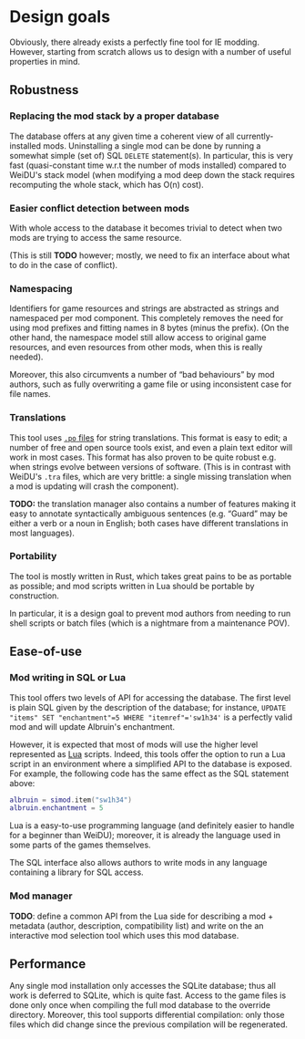 # Design goals

Obviously, there already exists a perfectly fine tool for IE modding.
However, starting from scratch allows us to design
with a number of useful properties in mind.

## Robustness
### Replacing the mod stack by a proper database

The database offers at any given time a coherent view of all
currently-installed mods. Uninstalling a single mod can be done by
running a somewhat simple (set of) SQL `DELETE` statement(s).
In particular, this is very fast (quasi-constant time w.r.t the number of
mods installed) compared to WeiDU's stack model (when modifying a mod
deep down the stack requires recomputing the whole stack, which has O(n)
cost).

### Easier conflict detection between mods

With whole access to the database it becomes trivial to detect when two
mods are trying to access the same resource.

(This is still **TODO** however; mostly, we need to fix an interface
about what to do in the case of conflict).

### Namespacing

Identifiers for game resources and strings are abstracted as strings
and namespaced per mod component.
This completely removes the need for using mod prefixes
and fitting names in 8 bytes (minus the prefix).
(On the other hand, the namespace model still allow access to original
game resources, and even resources from other mods, when this is really
needed).

Moreover, this also circumvents
a number of “bad behaviours” by mod authors,
such as fully overwriting a game file
or using inconsistent case for file names.

### Translations

This tool uses [`.po`
files](https://www.gnu.org/software/gettext/manual/html_node/PO-Files.html)
for string translations.
This format is easy to edit; a number of free and open source tools
exist, and even a plain text editor will work in most cases.
This format has also proven to be quite robust e.g. when strings evolve
between versions of software.
(This is in contrast with WeiDU's `.tra` files, which are very brittle:
a single missing translation when a mod is updating will crash the
component).

**TODO:**
the translation manager also contains a number of features
making it easy to annotate syntactically ambiguous sentences
(e.g. “Guard” may be either a verb or a noun in English;
both cases have different translations in most languages).

### Portability

The tool is mostly written in Rust, which takes great pains to be as
portable as possible; and mod scripts written in Lua should be portable
by construction.

In particular, it is a design goal to prevent mod authors from needing to
run shell scripts or batch files (which is a nightmare from a maintenance
POV).


## Ease-of-use
### Mod writing in SQL or Lua

This tool offers two levels of API for accessing the database.
The first level is plain SQL given by the description of the database;
for instance, `UPDATE "items" SET "enchantment"=5 WHERE
"itemref"='sw1h34'` is a perfectly valid mod and will update Albruin's
enchantment.

However, it is expected that most of mods will use
the higher level represented as [Lua](https://www.lua.org/) scripts.
Indeed, this tools offer the option to run a Lua script in an environment
where a simplified API to the database is exposed.
For example, the following code has the same effect as the SQL statement
above:
```lua
albruin = simod.item("sw1h34")
albruin.enchantment = 5
```

Lua is a easy-to-use programming language
(and definitely easier to handle for a beginner than WeiDU);
moreover, it is already the language used in some parts of the games
themselves.

The SQL interface also allows authors to write mods in any language
containing a library for SQL access.

### Mod manager

**TODO**: define a common API from the Lua side for describing a mod +
metadata (author, description, compatibility list)
and write on the an interactive mod selection tool which uses this mod
database.

## Performance

Any single mod installation only accesses the SQLite database;
thus all work is deferred to SQLite, which is quite fast.
Access to the game files is done only once when compiling the full mod
database to the override directory.
Moreover, this tool supports differential compilation:
only those files which did change since the previous compilation
will be regenerated.

